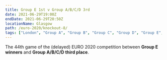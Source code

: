 ```yaml
---
title: Group E 1st v Group A/B/C/D 3rd
date: 2021-06-29T19:00Z
endDate: 2021-06-29T20:50Z
locationName: Glasgow
path: /euro-2020/knockout-8/
tags: ["London", "Group A", "Group B", "Group C", "Group D", "Group E", "Knockout", "Group of 16", "EURO 2020"]
---
```


The 44th game of the (delayed) EURO 2020 competition between **Group E winners** and **Group A/B/C/D third place**.